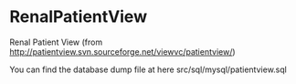 RenalPatientView
================

Renal Patient View (from http://patientview.svn.sourceforge.net/viewvc/patientview/)

You can find the database dump file at here src/sql/mysql/patientview.sql